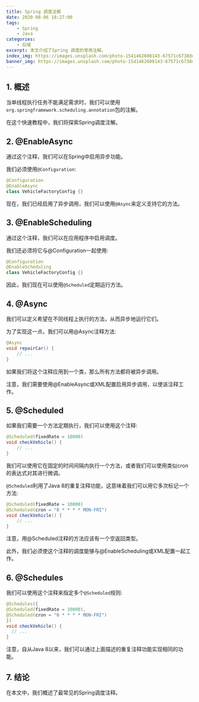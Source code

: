 ```yaml
---
title: Spring 调度注解
date: 2020-08-06 18:27:00
tags:
    - Spring
    - Java
categories:
    - 后端
excerpt: 本文介绍了Spring 调度的常用注解。
index_img: https://images.unsplash.com/photo-1541462608143-67571c6738dd?ixlib=rb-1.2.1&auto=format&fit=crop&w=1350&q=80
banner_img: https://images.unsplash.com/photo-1541462608143-67571c6738dd?ixlib=rb-1.2.1&auto=format&fit=crop&w=1350&q=80
---
```


## 1. 概述
当单线程执行任务不能满足需求时，我们可以使用`org.springframework.scheduling.annotation`包的注解。

在这个快速教程中，我们将探索Spring调度注解。

## 2. @EnableAsync
通过这个注释，我们可以在Spring中启用异步功能。

我们必须使用`@Configuration`:

```Java
@Configuration
@EnableAsync
class VehicleFactoryConfig {}
```

现在，我们已经启用了异步调用，我们可以使用`@Async`来定义支持它的方法。

## 3. @EnableScheduling
通过这个注释，我们可以在应用程序中启用调度。

我们还必须将它与@Configuration一起使用:
```Java
@Configuration
@EnableScheduling
class VehicleFactoryConfig {}
```
因此，我们现在可以使用`@Scheduled`定期运行方法。

## 4. @Async
我们可以定义希望在不同线程上执行的方法，从而异步地运行它们。

为了实现这一点，我们可以用@Async注释方法:

```Java
@Async
void repairCar() {
    // ...
}
```
如果我们将这个注释应用到一个类，那么所有方法都将被异步调用。

注意，我们需要使用@EnableAsync或XML配置启用异步调用，以使该注释工作。

## 5. @Scheduled
如果我们需要一个方法定期执行，我们可以使用这个注释:

```Java
@Scheduled(fixedRate = 10000)
void checkVehicle() {
    // ...
}
```
我们可以使用它在固定的时间间隔内执行一个方法，或者我们可以使用类似cron的表达式对其进行微调。

`@Scheduled`利用了Java 8的重复注释功能，这意味着我们可以用它多次标记一个方法:
```Java
@Scheduled(fixedRate = 10000)
@Scheduled(cron = "0 * * * * MON-FRI")
void checkVehicle() {
    // ...
}
```

注意，用@Scheduled注释的方法应该有一个空返回类型。

此外，我们必须使这个注释的调度能够与@EnableScheduling或XML配置一起工作。

## 6. @Schedules
我们可以使用这个注释来指定多个`@Scheduled`规则:
```Java
@Schedules({
@Scheduled(fixedRate = 10000),
@Scheduled(cron = "0 * * * * MON-FRI")
})
void checkVehicle() {
  // ...
}
```
注意，自从Java 8以来，我们可以通过上面描述的重复注释功能实现相同的功能。

## 7. 结论
在本文中，我们概述了最常见的Spring调度注释。
